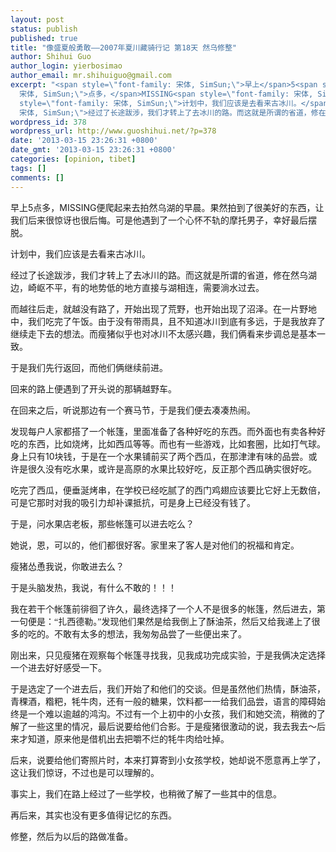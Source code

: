 ```yaml
---
layout: post
status: publish
published: true
title: "像盛夏般勇敢——2007年夏川藏骑行记 第18天 然乌修整"
author: Shihui Guo
author_login: yierbosimao
author_email: mr.shihuiguo@gmail.com
excerpt: "<span style=\"font-family: 宋体, SimSun;\">早上</span>5<span style=\"font-family:
  宋体, SimSun;\">点多，</span>MISSING<span style=\"font-family: 宋体, SimSun;\">便爬起来去拍然乌湖的早晨。果然拍到了很美好的东西，让我们后来很惊讶也很后悔。可是他遇到了一个心怀不轨的摩托男子，幸好最后摆脱。</span>\r\n\r\n<span
  style=\"font-family: 宋体, SimSun;\">计划中，我们应该是去看来古冰川。</span>\r\n\r\n<span style=\"font-family:
  宋体, SimSun;\">经过了长途跋涉，我们才转上了去冰川的路。而这就是所谓的省道，修在然乌湖边，崎岖不平，有的地势低的地方直接与湖相连，需要淌水过去。</span>\r\n\r\n"
wordpress_id: 378
wordpress_url: http://www.guoshihui.net/?p=378
date: '2013-03-15 23:26:31 +0800'
date_gmt: '2013-03-15 23:26:31 +0800'
categories: [opinion, tibet]
tags: []
comments: []
---
```

<p><span style="font-family: 宋体, SimSun;">早上</span>5<span style="font-family: 宋体, SimSun;">点多，</span>MISSING<span style="font-family: 宋体, SimSun;">便爬起来去拍然乌湖的早晨。果然拍到了很美好的东西，让我们后来很惊讶也很后悔。可是他遇到了一个心怀不轨的摩托男子，幸好最后摆脱。</span></p>
<p><span style="font-family: 宋体, SimSun;">计划中，我们应该是去看来古冰川。</span></p>
<p><span style="font-family: 宋体, SimSun;">经过了长途跋涉，我们才转上了去冰川的路。而这就是所谓的省道，修在然乌湖边，崎岖不平，有的地势低的地方直接与湖相连，需要淌水过去。</span></p>
<p><a id="more"></a><a id="more-378"></a></p>
<p><span style="font-family: 宋体, SimSun;">而越往后走，就越没有路了，开始出现了荒野，也开始出现了沼泽。在一片野地中，我们吃完了午饭。由于没有带雨具，且不知道冰川到底有多远，于是我放弃了继续走下去的想法。而瘦猪似乎也对冰川不太感兴趣，我们俩看来步调总是基本一致。</span></p>
<p><span style="font-family: 宋体, SimSun;">于是我们先行返回，而他们俩继续前进。</span></p>
<p><span style="font-family: 宋体, SimSun;">回来的路上便遇到了开头说的那辆越野车。</span></p>
<p><span style="font-family: 宋体, SimSun;">在回来之后，听说那边有一个赛马节，于是我们便去凑凑热闹。</span></p>
<p><span style="font-family: 宋体, SimSun;">发现每户人家都搭了一个帐篷，里面准备了各种好吃的东西。而外面也有卖各种好吃的东西，比如烧烤，比如西瓜等等。而也有一些游戏，比如套圈，比如打气球。身上只有</span>10<span style="font-family: 宋体, SimSun;">块钱，于是在一个水果铺前买了两个西瓜，在那津津有味的品尝。或许是很久没有吃水果，或许是高原的水果比较好吃，反正那个西瓜确实很好吃。</span></p>
<p><span style="font-family: 宋体, SimSun;">吃完了西瓜，便垂涎烤串，在学校已经吃腻了的西门鸡翅应该要比它好上无数倍，可是它那时对我的吸引力却补课抵抗，可是身上已经没有钱了。</span></p>
<p><span style="font-family: 宋体, SimSun;">于是，问水果店老板，那些帐篷可以进去吃么？</span></p>
<p><span style="font-family: 宋体, SimSun;">她说，恩，可以的，他们都很好客。家里来了客人是对他们的祝福和肯定。</span></p>
<p><span style="font-family: 宋体, SimSun;">瘦猪怂恿我说，你敢进去么？</span></p>
<p><span style="font-family: 宋体, SimSun;">于是头脑发热，我说，有什么不敢的！！！</span></p>
<p><span style="font-family: 宋体, SimSun;">我在若干个帐篷前徘徊了许久，最终选择了一个人不是很多的帐篷，然后进去，第一句便是：“扎西德勒。”发现他们果然是给我倒上了酥油茶，然后又给我递上了很多的吃的。不敢有太多的想法，我匆匆品尝了一些便出来了。</span></p>
<p><span style="font-family: 宋体, SimSun;">刚出来，只见瘦猪在观察每个帐篷寻找我，见我成功完成实验，于是我俩决定选择一个进去好好感受一下。</span></p>
<p><span style="font-family: 宋体, SimSun;">于是选定了一个进去后，我们开始了和他们的交谈。但是虽然他们热情，酥油茶，青稞酒，糌粑，牦牛肉，还有一般的糖果，饮料都一一给我们品尝，语言的障碍始终是一个难以逾越的鸿沟。不过有一个上初中的小女孩，我们和她交流，稍微的了解了一些这里的情况，最后说要给他们合影。于是瘦猪很激动的说，我去我去～后来才知道，原来他是借机出去把嚼不烂的牦牛肉给吐掉。</span></p>
<p><span style="font-family: 宋体, SimSun;">后来，说要给他们寄照片时，本来打算寄到小女孩学校，她却说不愿意再上学了，这让我们惊讶，不过也是可以理解的。</span></p>
<p><span style="font-family: 宋体, SimSun;">事实上，我们在路上经过了一些学校，也稍微了解了一些其中的信息。</span></p>
<p><span style="font-family: 宋体, SimSun;">再后来，其实也没有更多值得记忆的东西。</span></p>
<p><span style="font-family: 宋体, SimSun;">修整，然后为以后的路做准备。</span></p>
